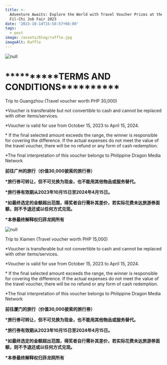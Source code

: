 ```yaml
---
title: >-
  Adventure Awaits: Explore the World with Travel Voucher Prizes at the 2nd
  Fil-Chi Job Fair 2023
date: '2023-10-14T15:58:57+08:00'
tags:
  - post
image: /assets/blog/raffle.jpg
imageAlt: Raffle
---
```

![null](/assets/blog/1.jpg)



# \*\*\*\*\*\*\*\*\*\*TERMS AND CONDITIONS\*\*\*\*\*\*\*\*\*\*

Trip to Guangzhou (Travel voucher worth PHP 30,000) 

\*Voucher is transferable but not convertible to cash and cannot be replaced with other items/services.

\*Voucher is valid for use from October 15, 2023 to April 15, 2024.

\* If the final selected amount exceeds the range, the winner is responsible for covering the difference. If the actual expenses do not meet the value of the travel voucher, there will be no refund or any form of cash redemption.

\*The final interpretation of this voucher belongs to Philippine Dragon Media Network

**前往广州的旅行（价值30,000披索的旅行券）**

**\*旅行券可转让，但不可兑换为现金，也不能用其他物品或服务替代。**

**\*旅行券有效期从2023年10月15日至2024年4月15日。**

**\*如最终选定的金额超出范围，得奖者自行需补其差价，若实际花费未达旅游券面额，则不予退还或以任何方式兑现。**

**\*本券最终解释权归菲龙网所有**

![null](/assets/blog/2.jpg)

Trip to Xiamen (Travel voucher worth PHP 15,000) 

\*Voucher is transferable but not convertible to cash and cannot be replaced with other items/services.

\*Voucher is valid for use from October 15, 2023 to April 15, 2024.

\* If the final selected amount exceeds the range, the winner is responsible for covering the difference. If the actual expenses do not meet the value of the travel voucher, there will be no refund or any form of cash redemption.

\*The final interpretation of this voucher belongs to Philippine Dragon Media Network

**前往厦门的旅行（价值30,000披索的旅行券）**

**\*旅行券可转让，但不可兑换为现金，也不能用其他物品或服务替代。**

**\*旅行券有效期从2023年10月15日至2024年4月15日。**

**\*如最终选定的金额超出范围，得奖者自行需补其差价，若实际花费未达旅游券面额，则不予退还或以任何方式兑现。**

**\*本券最终解释权归菲龙网所有**
